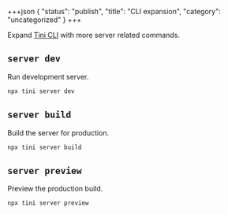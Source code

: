 +++json
{
  "status": "publish",
  "title": "CLI expansion",
  "category": "uncategorized"
}
+++

Expand [Tini CLI](/cli) with more server related commands.

## `server dev`

Run development server.

```bash
npx tini server dev
```

## `server build`

Build the server for production.

```bash
npx tini server build
```

## `server preview`

Preview the production build.

```bash
npx tini server preview
```
